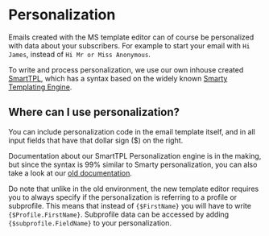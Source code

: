 # Personalization
Emails created with the MS template editor can of 
course be personalized with data about your subscribers. For example to start 
your email with `Hi James`, instead of `Hi Mr or Miss Anonymous`.

To write and process personalization, we use our own inhouse created [SmartTPL](https://github.com/CopernicaMarketingSoftware/SMART-TPL), 
which has a syntax based on the widely known [Smarty Templating Engine](http://www.smarty.net/). 

## Where can I use personalization?
You can include personalization code in the email template itself, and in all 
input fields that have that dollar sign ($) on the right.

Documentation about our SmartTPL Personalization engine is in the making, 
but since the syntax is 99% similar to Smarty personalization, you can also take
a look at our [old documentation](https://www.copernica.com/en/blog/personalize-campaigns).

Do note that unlike in the old environment, the new template editor requires you to always
specify if the personalization is referring to a profile or subprofile. This means that
instead of `{$FirstName}` you will have to write `{$Profile.FirstName}`. Subprofile data can be accessed by adding `{$subprofile.FieldName}` to your personalization. 
